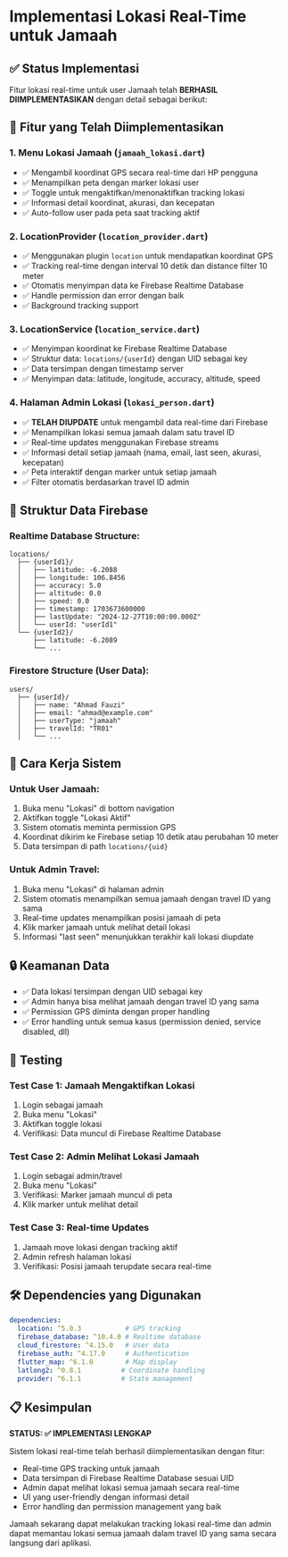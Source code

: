# Implementasi Lokasi Real-Time untuk Jamaah

## ✅ Status Implementasi

Fitur lokasi real-time untuk user Jamaah telah **BERHASIL DIIMPLEMENTASIKAN** dengan detail sebagai berikut:

## 🎯 Fitur yang Telah Diimplementasikan

### 1. **Menu Lokasi Jamaah** (`jamaah_lokasi.dart`)
- ✅ Mengambil koordinat GPS secara real-time dari HP pengguna
- ✅ Menampilkan peta dengan marker lokasi user
- ✅ Toggle untuk mengaktifkan/menonaktifkan tracking lokasi
- ✅ Informasi detail koordinat, akurasi, dan kecepatan
- ✅ Auto-follow user pada peta saat tracking aktif

### 2. **LocationProvider** (`location_provider.dart`)
- ✅ Menggunakan plugin `location` untuk mendapatkan koordinat GPS
- ✅ Tracking real-time dengan interval 10 detik dan distance filter 10 meter
- ✅ Otomatis menyimpan data ke Firebase Realtime Database
- ✅ Handle permission dan error dengan baik
- ✅ Background tracking support

### 3. **LocationService** (`location_service.dart`)
- ✅ Menyimpan koordinat ke Firebase Realtime Database
- ✅ Struktur data: `locations/{userId}` dengan UID sebagai key
- ✅ Data tersimpan dengan timestamp server
- ✅ Menyimpan data: latitude, longitude, accuracy, altitude, speed

### 4. **Halaman Admin Lokasi** (`lokasi_person.dart`)
- ✅ **TELAH DIUPDATE** untuk mengambil data real-time dari Firebase
- ✅ Menampilkan lokasi semua jamaah dalam satu travel ID
- ✅ Real-time updates menggunakan Firebase streams
- ✅ Informasi detail setiap jamaah (nama, email, last seen, akurasi, kecepatan)
- ✅ Peta interaktif dengan marker untuk setiap jamaah
- ✅ Filter otomatis berdasarkan travel ID admin

## 🔧 Struktur Data Firebase

### Realtime Database Structure:
```
locations/
  ├── {userId1}/
  │   ├── latitude: -6.2088
  │   ├── longitude: 106.8456
  │   ├── accuracy: 5.0
  │   ├── altitude: 0.0
  │   ├── speed: 0.0
  │   ├── timestamp: 1703673600000
  │   ├── lastUpdate: "2024-12-27T10:00:00.000Z"
  │   └── userId: "userId1"
  └── {userId2}/
      ├── latitude: -6.2089
      └── ...
```

### Firestore Structure (User Data):
```
users/
  ├── {userId}/
  │   ├── name: "Ahmad Fauzi"
  │   ├── email: "ahmad@example.com"
  │   ├── userType: "jamaah"
  │   ├── travelId: "TR01"
  │   └── ...
```

## 🚀 Cara Kerja Sistem

### Untuk User Jamaah:
1. Buka menu "Lokasi" di bottom navigation
2. Aktifkan toggle "Lokasi Aktif"
3. Sistem otomatis meminta permission GPS
4. Koordinat dikirim ke Firebase setiap 10 detik atau perubahan 10 meter
5. Data tersimpan di path `locations/{uid}`

### Untuk Admin Travel:
1. Buka menu "Lokasi" di halaman admin
2. Sistem otomatis menampilkan semua jamaah dengan travel ID yang sama
3. Real-time updates menampilkan posisi jamaah di peta
4. Klik marker jamaah untuk melihat detail lokasi
5. Informasi "last seen" menunjukkan terakhir kali lokasi diupdate

## 🔒 Keamanan Data

- ✅ Data lokasi tersimpan dengan UID sebagai key
- ✅ Admin hanya bisa melihat jamaah dengan travel ID yang sama
- ✅ Permission GPS diminta dengan proper handling
- ✅ Error handling untuk semua kasus (permission denied, service disabled, dll)

## 📱 Testing

### Test Case 1: Jamaah Mengaktifkan Lokasi
1. Login sebagai jamaah
2. Buka menu "Lokasi"
3. Aktifkan toggle lokasi
4. Verifikasi: Data muncul di Firebase Realtime Database

### Test Case 2: Admin Melihat Lokasi Jamaah
1. Login sebagai admin/travel
2. Buka menu "Lokasi" 
3. Verifikasi: Marker jamaah muncul di peta
4. Klik marker untuk melihat detail

### Test Case 3: Real-time Updates
1. Jamaah move lokasi dengan tracking aktif
2. Admin refresh halaman lokasi
3. Verifikasi: Posisi jamaah terupdate secara real-time

## 🛠️ Dependencies yang Digunakan

```yaml
dependencies:
  location: ^5.0.3           # GPS tracking
  firebase_database: ^10.4.0 # Realtime database
  cloud_firestore: ^4.15.0   # User data
  firebase_auth: ^4.17.0     # Authentication
  flutter_map: ^6.1.0        # Map display
  latlong2: ^0.8.1          # Coordinate handling
  provider: ^6.1.1          # State management
```

## 📋 Kesimpulan

**STATUS: ✅ IMPLEMENTASI LENGKAP**

Sistem lokasi real-time telah berhasil diimplementasikan dengan fitur:
- Real-time GPS tracking untuk jamaah
- Data tersimpan di Firebase Realtime Database sesuai UID
- Admin dapat melihat lokasi semua jamaah secara real-time
- UI yang user-friendly dengan informasi detail
- Error handling dan permission management yang baik

Jamaah sekarang dapat melakukan tracking lokasi real-time dan admin dapat memantau lokasi semua jamaah dalam travel ID yang sama secara langsung dari aplikasi.
